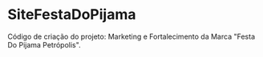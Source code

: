 # SiteFestaDoPijama
Código de criação do projeto: Marketing e Fortalecimento da Marca "Festa Do Pijama Petrópolis".
